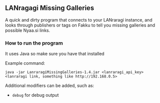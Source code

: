 ## LANragagi Missing Galleries
A quick and dirty program that connects to your LANraragi instance, and looks through publishers or tags on Fakku to tell you missing galleries and possible Nyaa.si links.

### How to run the program
It uses Java so make sure you have that installed

Example command:
```
java -jar LanraragiMissingGalleries-1.4.jar <lanraragi_api_key> <lanraragi link, something like http://192.168.0.5>
```
Additional modifiers can be added, such as:
- `debug` for debug output